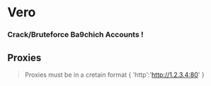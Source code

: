# Vero
### Crack/Bruteforce Ba9chich Accounts !
## Proxies
> Proxies must be in a cretain format
 { 
 'http':'http://1.2.3.4:80' 
 } 
